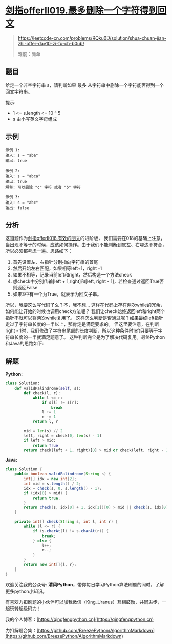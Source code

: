 # [剑指offerII019.最多删除一个字符得到回文](https://leetcode-cn.com/problems/RQku0D/solution/shua-chuan-jian-zhi-offer-day10-zi-fu-ch-b0ub/)
> https://leetcode-cn.com/problems/RQku0D/solution/shua-chuan-jian-zhi-offer-day10-zi-fu-ch-b0ub/
> 
> 难度：简单

## 题目
给定一个非空字符串 s，请判断如果 最多 从字符串中删除一个字符能否得到一个回文字符串。

提示:
- 1 <= s.length <= 10 ^ 5
- s 由小写英文字母组成

## 示例

```
示例 1:
输入: s = "aba"
输出: true

示例 2:
输入: s = "abca"
输出: true
解释: 可以删除 "c" 字符 或者 "b" 字符

示例 3:
输入: s = "abc"
输出: false
```

## 分析
这道题作为[剑指offerII018.有效的回文](https://leetcode-cn.com/problems/XltzEq/solution/shua-chuan-jian-zhi-offer-day10-zi-fu-ch-y5ua/)的进阶版，
我们需要在018的基础上注意，当出现不等于的时候，应该如何操作。由于我们不能判断到底左、右哪边不符合，所以必须都考虑一遍。思路如下：
1. 首先设置左、右指针分别指向字符串的首尾
2. 然后开始左右匹配，如果相等left+1，right -1
3. 如果不相等，记录当前left和right，然后构造一个方法check
4. 想check中分别传输[left + 1,right]和[left, right - 1]，若检查通过返回True否则返回False
5. 如果3中有一个为True，就表示为回文子串。

所以，我要这么写代码了么？不，我不想...
这样在代码上存在两次while的冗余，如何能让开始的时候也调用check方法呢？
我们让check始终返回left和right两个指针不就可以将两次while复用了。
这样怎么判断是否通过呢？如果最终left指针走过了字符串长度的一半以上，那肯定是满足要求的。
但这里要注意，在判断right - 1时，我们修改了字符串尾部的长度判断，所以这种条件时left只要等于字符串长度的一半就满足题意了。
这种判断完全是为了解决代码复用。最终Python和Java的思路如下:

## 解题

**Python:**
```python
class Solution:
    def validPalindrome(self, s):
        def check(l, r):
            while l <= r:
                if s[l] != s[r]:
                    break
                l += 1
                r -= 1
            return l, r

        mid = len(s) // 2
        left, right = check(0, len(s) - 1)
        if left > mid:
            return True
        return check(left + 1, right)[0] > mid or check(left, right - 1)[0] == mid
```

**Java:**
```java
class Solution {
    public boolean validPalindrome(String s) {
        int[] idx = new int[2];
        int mid = s.length() / 2;
        idx = check(s, 0, s.length() - 1);
        if (idx[0] > mid) {
            return true;
        }
        return check(s, idx[0] + 1, idx[1])[0] > mid || check(s, idx[0], idx[1] - 1)[0] == mid;
    }

    private int[] check(String s, int l, int r) {
        while (l <= r) {
            if (s.charAt(l) != s.charAt(r)) {
                break;
            } else {
                l++;
                r--;
            }
        }
        return new int[]{l, r};
    }
}
```

欢迎关注我的公众号: **清风Python**，带你每日学习Python算法刷题的同时，了解更多python小知识。

有喜欢力扣刷题的小伙伴可以加我微信（King_Uranus）互相鼓励，共同进步，一起玩转超级码力！

我的个人博客：[https://qingfengpython.cn](https://qingfengpython.cn)

力扣解题合集：[https://github.com/BreezePython/AlgorithmMarkdown](https://github.com/BreezePython/AlgorithmMarkdown)

